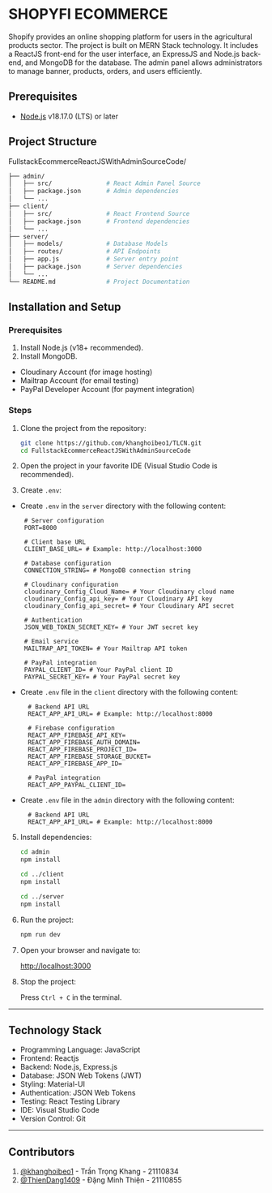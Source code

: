 # SHOPYFI ECOMMERCE

Shopify provides an online shopping platform for users in the agricultural products sector. The project is built on MERN Stack technology. It includes a ReactJS front-end for the user interface, an ExpressJS and Node.js back-end, and MongoDB for the database. The admin panel allows administrators to manage banner, products, orders, and users efficiently.

## Prerequisites

- [Node.js](https://nodejs.org/en/download/package-manager) v18.17.0 (LTS) or later

## Project Structure
FullstackEcommerceReactJSWithAdminSourceCode/
```bash
├── admin/
│   ├── src/               # React Admin Panel Source
│   ├── package.json       # Admin dependencies
│   └── ...
├── client/
│   ├── src/               # React Frontend Source
│   ├── package.json       # Frontend dependencies
│   └── ...
├── server/
│   ├── models/            # Database Models
│   ├── routes/            # API Endpoints
│   ├── app.js             # Server entry point
│   ├── package.json       # Server dependencies
│   └── ...
└── README.md              # Project Documentation
```

## Installation and Setup
### Prerequisites

1. Install Node.js (v18+ recommended).
2. Install MongoDB.
- Cloudinary Account (for image hosting)
- Mailtrap Account (for email testing)
- PayPal Developer Account (for payment integration)

### Steps

1. Clone the project from the repository:

    ```sh
    git clone https://github.com/khanghoibeo1/TLCN.git
    cd FullstackEcommerceReactJSWithAdminSourceCode
    ```

2. Open the project in your favorite IDE (Visual Studio Code is recommended).

3. Create `.env`:
- Create `.env` in the `server` directory with the following content:

   ```plaintext
    # Server configuration
    PORT=8000
    
    # Client base URL
    CLIENT_BASE_URL= # Example: http://localhost:3000
    
    # Database configuration
    CONNECTION_STRING= # MongoDB connection string
    
    # Cloudinary configuration
    cloudinary_Config_Cloud_Name= # Your Cloudinary cloud name
    cloudinary_Config_api_key= # Your Cloudinary API key
    cloudinary_Config_api_secret= # Your Cloudinary API secret
    
    # Authentication
    JSON_WEB_TOKEN_SECRET_KEY= # Your JWT secret key
    
    # Email service
    MAILTRAP_API_TOKEN= # Your Mailtrap API token
    
    # PayPal integration
    PAYPAL_CLIENT_ID= # Your PayPal client ID
    PAYPAL_SECRET_KEY= # Your PayPal secret key
   ```
- Create `.env` file in the `client` directory with the following content:

  ```plaintext
    # Backend API URL
    REACT_APP_API_URL= # Example: http://localhost:8000
    
    # Firebase configuration
    REACT_APP_FIREBASE_API_KEY=
    REACT_APP_FIREBASE_AUTH_DOMAIN=
    REACT_APP_FIREBASE_PROJECT_ID=
    REACT_APP_FIREBASE_STORAGE_BUCKET=
    REACT_APP_FIREBASE_APP_ID=
    
    # PayPal integration
    REACT_APP_PAYPAL_CLIENT_ID=
  ```
- Create `.env` file in the `admin` directory with the following content:

  ```plaintext
    # Backend API URL
    REACT_APP_API_URL= # Example: http://localhost:8000
  ```
5. Install dependencies:

    ```sh
    cd admin
    npm install
    
    cd ../client
    npm install
    
    cd ../server
    npm install
    ```

6. Run the project:

    ```sh
    npm run dev
    ```

7. Open your browser and navigate to:

    [http://localhost:3000](http://localhost:3000)

8. Stop the project:

    Press `Ctrl + C` in the terminal.

---
## Technology Stack

- Programming Language: JavaScript
- Frontend: Reactjs
- Backend: Node.js, Express.js
- Database: JSON Web Tokens (JWT)
- Styling: Material-UI
- Authentication: JSON Web Tokens
- Testing: React Testing Library
- IDE: Visual Studio Code
- Version Control: Git

---
## Contributors

1. [@khanghoibeo1](https://github.com/khanghoibeo1) - Trần Trọng Khang - 21110834
2. [@ThienDang1409](https://github.com/ThienDang1409) - Đặng Minh Thiện - 21110855
